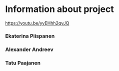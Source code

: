 # Information about project

https://youtu.be/yvEHhh2qvJQ

### Ekaterina Piispanen
### Alexander Andreev
### Tatu Paajanen
                        